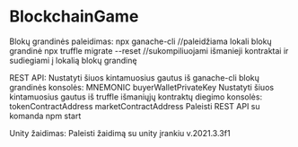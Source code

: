 # BlockchainGame

Blokų grandinės paleidimas:
  npx ganache-cli //paleidžiama lokali blokų grandinė
  npx truffle migrate --reset //sukompiliuojami išmanieji kontraktai ir sudiegiami į lokalią blokų grandinę

REST API:
  Nustatyti šiuos kintamuosius gautus iš ganache-cli blokų grandinės konsolės:
    MNEMONIC
    buyerWalletPrivateKey
  Nustatyti šiuos kintamuosius gautus iš truffle išmaniųjų kontraktų diegimo konsolės:
    tokenContractAddress
    marketContractAddress
  Paleisti REST API su komanda npm start
  
Unity žaidimas:
  Paleisti žaidimą su unity įrankiu v.2021.3.3f1
